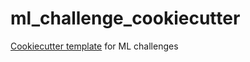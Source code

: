 # ml_challenge_cookiecutter

[Cookiecutter template](https://cookiecutter.readthedocs.io/en/1.7.2/) for ML challenges
